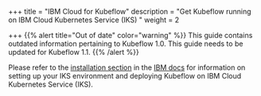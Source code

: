 +++
title = "IBM Cloud for Kubeflow"
description = "Get Kubeflow running on IBM Cloud Kubernetes Service (IKS) "
weight = 2
                    
+++
{{% alert title="Out of date" color="warning" %}}
This guide contains outdated information pertaining to Kubeflow 1.0. This guide
needs to be updated for Kubeflow 1.1.
{{% /alert %}}

Please refer to the [installation section](/docs/ibm/install-kubeflow) in the
[IBM docs](/docs/ibm/) for information on setting up your IKS environment and deploying Kubeflow on IBM Cloud Kubernetes Service (IKS).



